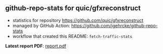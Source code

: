 ## github-repo-stats for quic/gfxreconstruct

- statistics for repository https://github.com/quic/gfxreconstruct
- managed by GitHub Action: https://github.com/jgehrcke/github-repo-stats
- workflow that created this README: `fetch-traffic-stats`

**Latest report PDF**: [report.pdf](https://github.com/njjetha/OSDO/raw/github-repo-stats/quic/gfxreconstruct/latest-report/report.pdf)

